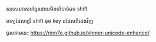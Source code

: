 សរសេរភាសារខ្មែរដោយមិនចាំបាច់ចុច shift

ពាក្យដែលប្រើ shift ចុច key ដដែលពីរដងវិញ

ចូលតាមនេះ 
https://rinn7e.github.io/khmer-unicode-enhance/
